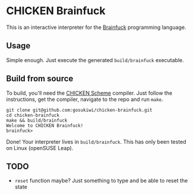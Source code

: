 # CHICKEN Brainfuck
This is an interactive interpreter for the 
[Brainfuck](https://en.wikipedia.org/wiki/Brainfuck) programming language.

## Usage
Simple enough. Just execute the generated `build/brainfuck` executable.

## Build from source
To build, you'll need the [CHICKEN Scheme](http://code.call-cc.org/) compiler.
Just follow the instructions, get the compiler, navigate to the repo and run
`make`.

```
git clone git@github.com:gosukiwi/chicken-brainfuck.git
cd chicken-brainfuck
make && build/brainfuck
Welcome to CHICKEN Brainfuck!
brainfuck>
```

Done! Your interpreter lives in `build/brainfuck`. This has only been tested on
Linux (openSUSE Leap).

## TODO
 * `reset` function maybe? Just something to type and be able to reset the state
